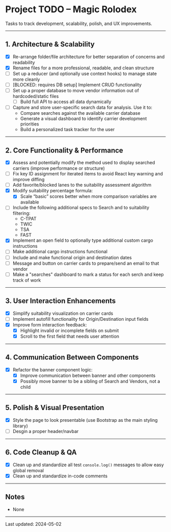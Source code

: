 # Project TODO – Magic Rolodex

Tasks to track development, scalability, polish, and UX improvements.

---

## 1. Architecture & Scalability

-   [x] Re-arrange folder/file architecture for better separation of concerns and readability
-   [x] Rename files for a more professional, readable, and clean structure
-   [ ] Set up a reducer (and optionally use context hooks) to manage state more cleanly
-   [ ] [BLOCKED: requires DB setup] Implement CRUD functionality
-   [ ] Set up a proper database to move vendor information out of hardcoded/static files
    -   [ ] Build full API to access all data dynamically
-   [ ] Capture and store user-specific search data for analysis. Use it to:
    -   Compare searches against the available carrier database
    -   Generate a visual dashboard to identify carrier development priorities
    -   Build a personalized task tracker for the user

---

## 2. Core Functionality & Performance

-   [x] Assess and potentially modify the method used to display searched carriers (improve performance or structure)
-   [ ] Fix key ID assignment for iterated items to avoid React key warning and improve diffing
-   [ ] Add favorite/blocked lanes to the suitability assessment algorithm
-   [x] Modify suitability percentage formula:
    -   [x] Scale “basic” scores better when more comparison variables are available
-   [ ] Include the following additional specs to Search and to suitability filtering:
    -   C-TPAT
    -   TWIC
    -   TSA
    -   FAST
-   [x] Implement an open field to optionally type additional custom cargo instructions
-   [ ] Make additional cargo instructions functional
-   [ ] Include and make functional origin and destination dates
-   [ ] Message and button on carrier cards to prepare/send an email to that vendor
-   [ ] Make a "searches" dashboard to mark a status for each serch and keep track of work

---

## 3. User Interaction Enhancements

-   [x] Simplify suitability visualization on carrier cards
-   [ ] Implement autofill functionality for Origin/Destination input fields
-   [x] Improve form interaction feedback:
    -   [x] Highlight invalid or incomplete fields on submit
    -   [x] Scroll to the first field that needs user attention

---

## 4. Communication Between Components

-   [x] Refactor the banner component logic:
    -   [x] Improve communication between banner and other components
    -   [x] Possibly move banner to be a sibling of Search and Vendors, not a child

---

## 5. Polish & Visual Presentation

-   [x] Style the page to look presentable (use Bootstrap as the main styling library)
-   [ ] Desgin a proper header/navbar

---

## 6. Code Cleanup & QA

-   [x] Clean up and standardize all test `console.log()` messages to allow easy global removal
-   [x] Clean up and standardize in-code comments

---

## Notes

-   None

---

Last updated: 2024-05-02
